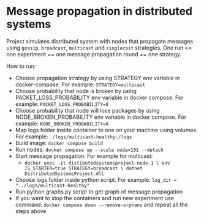 # Message propagation in distributed systems

Project simulates distributed system with nodes that propagate messages using `gossip`, `broadcast`, `multicast` and `singlecast` strategies.
One run == one experiment == one message propagation round == one strategy.

How to run:
- Choose propagation strategy by using STRATEGY env variable in docker-compose. For example: `STRATEGY=multicast`
- Choose probability that node is broken by using PACKET_LOSS_PROBABILITY env variable in docker compose. For example: `PACKET_LOSS_PROBABILITY=0`
- Choose probability that node will lose packages by using NODE_BROKEN_PROBABILITY env variable in docker compose. For example: `NODE_BROKEN_PROBABILITY=0`
- Map logs folder inside container to one on your machine using volumes. For example: `./logs/multicast-healthy:/logs`
- Build image: `docker compose build`
- Run nodes: `docker compose up --scale node=101 --detach`
- Start message propagation. For example for multicast:
  - `docker exec -it distibutedsystemsproject-node-1 \
    env IS_STARTER=true STRATEGY=broadcast \
    dotnet DistributedSystemsProject.dll`
- Choose logs folder inside python script. For example: `log_dir = "../logs/multicast-healthy"`
- Run python graphs.py script to get graph of message propagation
- If you want to stop the containers and run new experiment use command: `docker compose down --remove-orphans` and repeat all the steps above